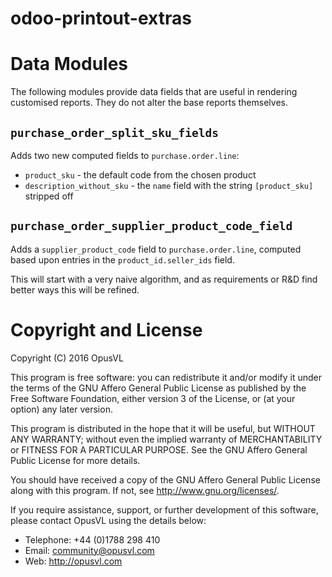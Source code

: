odoo-printout-extras
====================

# Data Modules

The following modules provide data fields that are useful in rendering customised
reports.  They do not alter the base reports themselves.

## `purchase_order_split_sku_fields`

Adds two new computed fields to `purchase.order.line`:

* `product_sku` - the default code from the chosen product
* `description_without_sku` - the `name` field with the string `[product_sku]` stripped off

## `purchase_order_supplier_product_code_field`

Adds a `supplier_product_code` field to `purchase.order.line`, computed based upon
entries in the `product_id.seller_ids` field.

This will start with a very naive algorithm, and as requirements or R&D find better ways
this will be refined.

# Copyright and License

Copyright (C) 2016 OpusVL

This program is free software: you can redistribute it and/or modify
it under the terms of the GNU Affero General Public License as
published by the Free Software Foundation, either version 3 of the
License, or (at your option) any later version.

This program is distributed in the hope that it will be useful,
but WITHOUT ANY WARRANTY; without even the implied warranty of
MERCHANTABILITY or FITNESS FOR A PARTICULAR PURPOSE.  See the
GNU Affero General Public License for more details.

You should have received a copy of the GNU Affero General Public License
along with this program.  If not, see <http://www.gnu.org/licenses/>.

If you require assistance, support, or further development of this
software, please contact OpusVL using the details below:

* Telephone: +44 (0)1788 298 410
* Email: community@opusvl.com
* Web: http://opusvl.com
